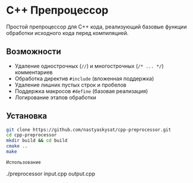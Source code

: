 # C++ Препроцессор
Простой препроцессор для C++ кода, реализующий базовые функции обработки исходного кода перед компиляцией.

## Возможности

- Удаление однострочных (`//`) и многострочных (`/* ... */`) комментариев
- Обработка директив `#include` (вложенная поддержка)
- Удаление лишних пустых строк и пробелов
- Поддержка макросов `#define` (базовая реализация)
- Логирование этапов обработки

## Установка

```bash
git clone https://github.com/nastyaskysat/cpp-preprocessor.git
cd cpp-preprocessor
mkdir build && cd build
cmake ..
make

Использование

```
./preprocessor input.cpp output.cpp
```

